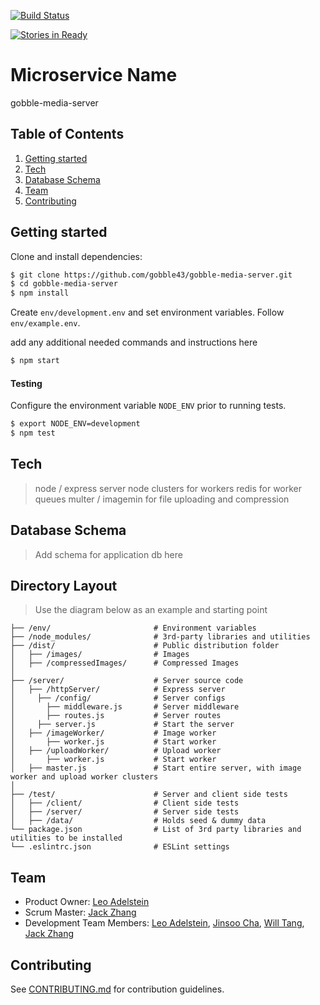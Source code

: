 [![Build Status](https://travis-ci.org/gobble43/gobble-media-server.svg?branch=master)](https://travis-ci.org/gobble43/gobble-media-server)

[![Stories in Ready](https://badge.waffle.io/gobble43/gobble-media-server.png?label=ready&title=Ready)](https://waffle.io/gobble43/gobble-media-server)

# Microservice Name
gobble-media-server

## Table of Contents
1. [Getting started](#getting-started)
2. [Tech](#tech)
3. [Database Schema](#database-schema)
4. [Team](#team)
5. [Contributing](#contributing)

## Getting started

Clone and install dependencies:
```sh
$ git clone https://github.com/gobble43/gobble-media-server.git
$ cd gobble-media-server
$ npm install
```
Create `env/development.env` and set environment variables. Follow `env/example.env`.

add any additional needed commands and instructions here

```sh
$ npm start
```

#### Testing

Configure the environment variable `NODE_ENV` prior to running tests.

 ```sh
$ export NODE_ENV=development
$ npm test
```

## Tech
> node / express server
> node clusters for workers
> redis for worker queues
> multer / imagemin for file uploading and compression

## Database Schema
> Add schema for application db here

## Directory Layout
> Use the diagram below as an example and starting point
```
├── /env/                       # Environment variables
├── /node_modules/              # 3rd-party libraries and utilities
├── /dist/                      # Public distribution folder
│   ├── /images/                # Images
│   ├── /compressedImages/      # Compressed Images
│
├── /server/                    # Server source code
│   ├── /httpServer/            # Express server
│     ├── /config/              # Server configs
│       ├── middleware.js       # Server middleware
│       ├── routes.js           # Server routes
│     ├── server.js             # Start the server
│   ├── /imageWorker/           # Image worker
│       ├── worker.js           # Start worker
│   ├── /uploadWorker/          # Upload worker
│       ├── worker.js           # Start worker
│   ├── master.js               # Start entire server, with image worker and upload worker clusters
│
├── /test/                      # Server and client side tests
│   ├── /client/                # Client side tests
│   ├── /server/                # Server side tests
│   ├── /data/                  # Holds seed & dummy data
└── package.json                # List of 3rd party libraries and utilities to be installed
└── .eslintrc.json              # ESLint settings
```

## Team
  - Product Owner:            [Leo Adelstein](https://github.com/leoadelstein)
  - Scrum Master:             [Jack Zhang](https://github.com/jackrzhang)
  - Development Team Members: [Leo Adelstein](https://github.com/leoadelstein), [Jinsoo Cha](https://github.com/jinsoocha), [Will Tang](https://github.com/willwtang/shortly-deploy), [Jack Zhang](https://github.com/jackrzhang)

## Contributing
See [CONTRIBUTING.md](https://github.com/gobble43/docs/blob/master/STYLE-GUIDE.md) for contribution guidelines.